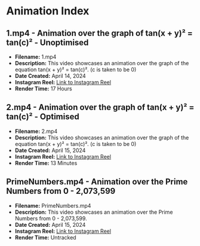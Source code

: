# Animation Index

## 1.mp4 - Animation over the graph of tan(x + y)² = tan(c)² - Unoptimised

- **Filename:** 1.mp4
- **Description:** This video showcases an animation over the graph of the equation tan(x + y)² = tan(c)². (c is taken to be 0)
- **Date Created:** April 14, 2024
- **Instagram Reel:** [Link to Instagram Reel](https://www.instagram.com/reel/C5vVj34RUP-/)
- **Render Time:** 17 Hours

## 2.mp4 - Animation over the graph of tan(x + y)² = tan(c)² - Optimised

- **Filename:** 2.mp4
- **Description:** This video showcases an animation over the graph of the equation tan(x + y)² = tan(c)². (c is taken to be 0)
- **Date Created:** April 15, 2024
- **Instagram Reel:** [Link to Instagram Reel](https://www.instagram.com/reel/C5whJrOo5se/)
- **Render Time:** 13 Minutes

## PrimeNumbers.mp4 - Animation over the Prime Numbers from 0 - 2,073,599

- **Filename:** PrimeNumbers.mp4
- **Description:** This video showcases an animation over the Prime Numbers from 0 - 2,073,599.
- **Date Created:** April 15, 2024
- **Instagram Reel:** [Link to Instagram Reel](https://www.instagram.com/reel/C5xcAwFIaNy/)
- **Render Time:** Untracked
